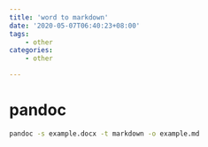 ```yaml
---
title: 'word to markdown'
date: '2020-05-07T06:40:23+08:00'
tags:
    - other
categories:
    - other

---
```





# pandoc 

```sh
pandoc -s example.docx -t markdown -o example.md
```



